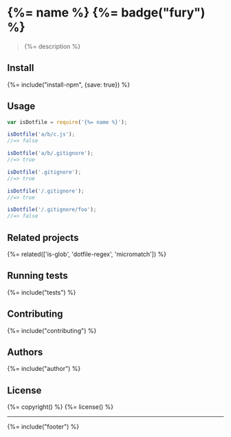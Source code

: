 # {%= name %} {%= badge("fury") %}

> {%= description %}

## Install
{%= include("install-npm", {save: true}) %}

## Usage

```js
var isDotfile = require('{%= name %}');

isDotfile('a/b/c.js');
//=> false

isDotfile('a/b/.gitignore');
//=> true

isDotfile('.gitignore');
//=> true

isDotfile('/.gitignore');
//=> true

isDotfile('/.gitignore/foo');
//=> false
```

## Related projects
{%= related(['is-glob', 'dotfile-regex', 'micromatch']) %}

## Running tests
{%= include("tests") %}

## Contributing
{%= include("contributing") %}

## Authors
{%= include("author") %}

## License
{%= copyright() %}
{%= license() %}

***

{%= include("footer") %}
